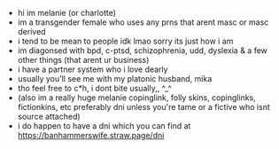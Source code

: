 - hi im melanie (or charlotte)
- im a transgender female who uses any prns that arent masc or masc derived
- i tend to be mean to people idk lmao sorry its just how i am
- im diagonsed with bpd, c-ptsd, schizophrenia, udd, dyslexia & a few other things (that arent ur business)
- i have a partner system who i love dearly
- usually you'll see me with my platonic husband, mika
- tho feel free to c*h, i dont bite usually,, ^_^
- (also im a really huge melanie copinglink, folly skins, copinglinks, fictionkins, etc preferably dni unless you're tame or a fictive who isnt source attached)
- i do happen to have a dni which you can find at https://banhammerswife.straw.page/dni
